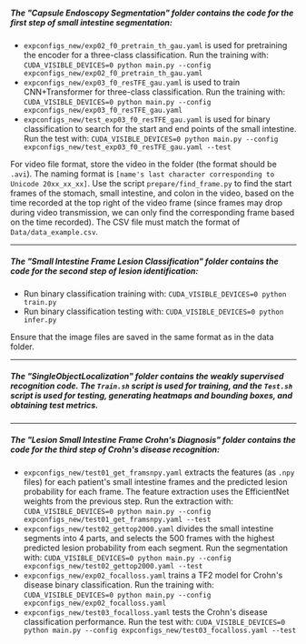 ##### The "Capsule Endoscopy Segmentation" folder contains the code for the first step of small intestine segmentation:

- `expconfigs_new/exp02_f0_pretrain_th_gau.yaml` is used for pretraining the encoder for a three-class classification. Run the training with:
  `CUDA_VISIBLE_DEVICES=0 python main.py --config expconfigs_new/exp02_f0_pretrain_th_gau.yaml`
- `expconfigs_new/exp03_f0_resTFE_gau.yaml` is used to train CNN+Transformer for three-class classification. Run the training with:
  `CUDA_VISIBLE_DEVICES=0 python main.py --config expconfigs_new/exp03_f0_resTFE_gau.yaml`
- `expconfigs_new/test_exp03_f0_resTFE_gau.yaml` is used for binary classification to search for the start and end points of the small intestine. Run the test with:
  `CUDA_VISIBLE_DEVICES=0 python main.py --config expconfigs_new/test_exp03_f0_resTFE_gau.yaml --test`

For video file format, store the video in the folder (the format should be `.avi`). The naming format is `[name's last character corresponding to Unicode 20xx_xx_xx]`. Use the script `prepare/find_frame.py` to find the start frames of the stomach, small intestine, and colon in the video, based on the time recorded at the top right of the video frame (since frames may drop during video transmission, we can only find the corresponding frame based on the time recorded). The CSV file must match the format of `Data/data_example.csv`.

------

##### The "Small Intestine Frame Lesion Classification" folder contains the code for the second step of lesion identification:

- Run binary classification training with:
  `CUDA_VISIBLE_DEVICES=0 python train.py`
- Run binary classification testing with:
  `CUDA_VISIBLE_DEVICES=0 python infer.py`

Ensure that the image files are saved in the same format as in the data folder.

------

##### The "SingleObjectLocalization" folder contains the weakly supervised recognition code. The `Train.sh` script is used for training, and the `Test.sh` script is used for testing, generating heatmaps and bounding boxes, and obtaining test metrics.

------

##### The "Lesion Small Intestine Frame Crohn's Diagnosis" folder contains the code for the third step of Crohn's disease recognition:

- `expconfigs_new/test01_get_framsnpy.yaml` extracts the features (as `.npy` files) for each patient's small intestine frames and the predicted lesion probability for each frame. The feature extraction uses the EfficientNet weights from the previous step. Run the extraction with:
  `CUDA_VISIBLE_DEVICES=0 python main.py --config expconfigs_new/test01_get_framsnpy.yaml --test`
- `expconfigs_new/test02_gettop2000.yaml` divides the small intestine segments into 4 parts, and selects the 500 frames with the highest predicted lesion probability from each segment. Run the segmentation with:
  `CUDA_VISIBLE_DEVICES=0 python main.py --config expconfigs_new/test02_gettop2000.yaml --test`
- `expconfigs_new/exp02_focalloss.yaml` trains a TF2 model for Crohn's disease binary classification. Run the training with:
  `CUDA_VISIBLE_DEVICES=0 python main.py --config expconfigs_new/exp02_focalloss.yaml`
- `expconfigs_new/test03_focalloss.yaml` tests the Crohn's disease classification performance. Run the test with:
  `CUDA_VISIBLE_DEVICES=0 python main.py --config expconfigs_new/test03_focalloss.yaml --test`
